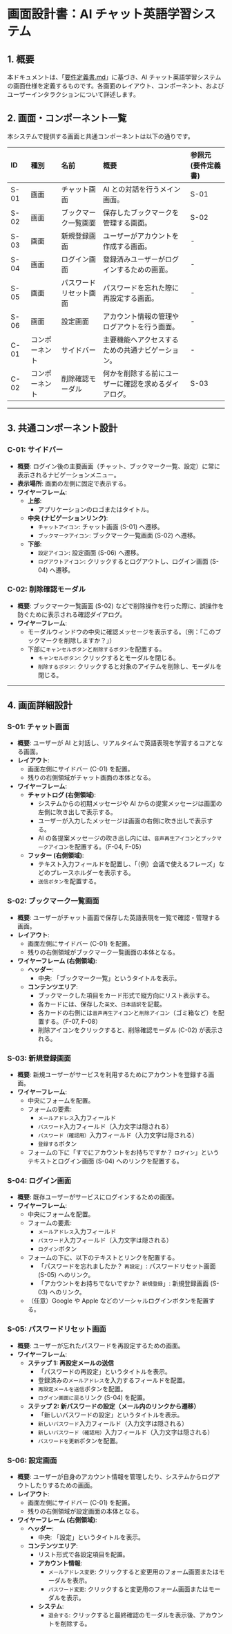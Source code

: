 # 画面設計書：AI チャット英語学習システム

## 1. 概要

本ドキュメントは、「[要件定義書.md](./要件定義書.md)」に基づき、AI チャット英語学習システムの画面仕様を定義するものです。各画面のレイアウト、コンポーネント、およびユーザーインタラクションについて詳述します。

## 2. 画面・コンポーネント一覧

本システムで提供する画面と共通コンポーネントは以下の通りです。

| ID   | 種別           | 名前                   | 概要                                                 | 参照元 (要件定義書) |
| :--- | :------------- | :--------------------- | :--------------------------------------------------- | :------------------ |
| S-01 | 画面           | チャット画面           | AI との対話を行うメイン画面。                        | S-01                |
| S-02 | 画面           | ブックマーク一覧画面   | 保存したブックマークを管理する画面。                 | S-02                |
| S-03 | 画面           | 新規登録画面           | ユーザーがアカウントを作成する画面。                 | -                   |
| S-04 | 画面           | ログイン画面           | 登録済みユーザーがログインするための画面。           | -                   |
| S-05 | 画面           | パスワードリセット画面 | パスワードを忘れた際に再設定する画面。               | -                   |
| S-06 | 画面           | 設定画面               | アカウント情報の管理やログアウトを行う画面。         | -                   |
| C-01 | コンポーネント | サイドバー             | 主要機能へアクセスするための共通ナビゲーション。     | -                   |
| C-02 | コンポーネント | 削除確認モーダル       | 何かを削除する前にユーザーに確認を求めるダイアログ。 | S-03                |

---

## 3. 共通コンポーネント設計

### C-01: サイドバー

- **概要**: ログイン後の主要画面（チャット、ブックマーク一覧、設定）に常に表示されるナビゲーションメニュー。
- **表示場所**: 画面の左側に固定で表示する。
- **ワイヤーフレーム**:
  - **上部**:
    - アプリケーションのロゴまたはタイトル。
  - **中央 (ナビゲーションリンク)**:
    - `チャットアイコン`: チャット画面 (S-01) へ遷移。
    - `ブックマークアイコン`: ブックマーク一覧画面 (S-02) へ遷移。
  - **下部**:
    - `設定アイコン`: 設定画面 (S-06) へ遷移。
    - `ログアウトアイコン`: クリックするとログアウトし、ログイン画面 (S-04) へ遷移。

### C-02: 削除確認モーダル

- **概要**: ブックマーク一覧画面 (S-02) などで削除操作を行った際に、誤操作を防ぐために表示される確認ダイアログ。
- **ワイヤーフレーム**:
  - モーダルウィンドウの中央に確認メッセージを表示する。（例：「このブックマークを削除しますか？」）
  - 下部に`キャンセルボタン`と`削除するボタン`を配置する。
    - `キャンセルボタン`: クリックするとモーダルを閉じる。
    - `削除するボタン`: クリックすると対象のアイテムを削除し、モーダルを閉じる。

---

## 4. 画面詳細設計

### S-01: チャット画面

- **概要**: ユーザーが AI と対話し、リアルタイムで英語表現を学習するコアとなる画面。
- **レイアウト**:
  - 画面左側にサイドバー (C-01) を配置。
  - 残りの右側領域がチャット画面の本体となる。
- **ワイヤーフレーム**:
  - **チャットログ (右側領域)**:
    - システムからの初期メッセージや AI からの提案メッセージは画面の左側に吹き出しで表示する。
    - ユーザーが入力したメッセージは画面の右側に吹き出しで表示する。
    - AI の各提案メッセージの吹き出し内には、`音声再生アイコン`と`ブックマークアイコン`を配置する。（F-04, F-05）
  - **フッター (右側領域)**:
    - テキスト入力フィールドを配置し、「（例）会議で使えるフレーズ」などのプレースホルダーを表示する。
    - `送信ボタン`を配置する。

### S-02: ブックマーク一覧画面

- **概要**: ユーザーがチャット画面で保存した英語表現を一覧で確認・管理する画面。
- **レイアウト**:
  - 画面左側にサイドバー (C-01) を配置。
  - 残りの右側領域がブックマーク一覧画面の本体となる。
- **ワイヤーフレーム (右側領域)**:
  - **ヘッダー**:
    - 中央: 「ブックマーク一覧」というタイトルを表示。
  - **コンテンツエリア**:
    - ブックマークした項目をカード形式で縦方向にリスト表示する。
    - 各カードには、保存した`英文`、`日本語訳`を記載。
    - 各カードの右側には`音声再生アイコン`と`削除アイコン`（ゴミ箱など）を配置する。（F-07, F-08）
    - 削除アイコンをクリックすると、削除確認モーダル (C-02) が表示される。

### S-03: 新規登録画面

- **概要**: 新規ユーザーがサービスを利用するためにアカウントを登録する画面。
- **ワイヤーフレーム**:
  - 中央にフォームを配置。
  - フォームの要素:
    - `メールアドレス`入力フィールド
    - `パスワード`入力フィールド（入力文字は隠される）
    - `パスワード（確認用）`入力フィールド（入力文字は隠される）
    - `登録する`ボタン
  - フォームの下に「すでにアカウントをお持ちですか？ `ログイン`」というテキストとログイン画面 (S-04) へのリンクを配置する。

### S-04: ログイン画面

- **概要**: 既存ユーザーがサービスにログインするための画面。
- **ワイヤーフレーム**:
  - 中央にフォームを配置。
  - フォームの要素:
    - `メールアドレス`入力フィールド
    - `パスワード`入力フィールド（入力文字は隠される）
    - `ログイン`ボタン
  - フォームの下に、以下のテキストとリンクを配置する。
    - 「パスワードを忘れましたか？ `再設定`」: パスワードリセット画面 (S-05) へのリンク。
    - 「アカウントをお持ちでないですか？ `新規登録`」: 新規登録画面 (S-03) へのリンク。
  - （任意）Google や Apple などのソーシャルログインボタンを配置する。

### S-05: パスワードリセット画面

- **概要**: ユーザーが忘れたパスワードを再設定するための画面。
- **ワイヤーフレーム**:
  - **ステップ 1: 再設定メールの送信**
    - 「パスワードの再設定」というタイトルを表示。
    - 登録済みの`メールアドレス`を入力するフィールドを配置。
    - `再設定メールを送信`ボタンを配置。
    - `ログイン画面に戻る`リンク (S-04) を配置。
  - **ステップ 2: 新パスワードの設定（メール内のリンクから遷移）**
    - 「新しいパスワードの設定」というタイトルを表示。
    - `新しいパスワード`入力フィールド（入力文字は隠される）
    - `新しいパスワード（確認用）`入力フィールド（入力文字は隠される）
    - `パスワードを更新`ボタンを配置。

### S-06: 設定画面

- **概要**: ユーザーが自身のアカウント情報を管理したり、システムからログアウトしたりするための画面。
- **レイアウト**:
  - 画面左側にサイドバー (C-01) を配置。
  - 残りの右側領域が設定画面の本体となる。
- **ワイヤーフレーム (右側領域)**:
  - **ヘッダー**:
    - 中央: 「設定」というタイトルを表示。
  - **コンテンツエリア**:
    - リスト形式で各設定項目を配置。
    - **アカウント情報**:
      - `メールアドレス変更`: クリックすると変更用のフォーム画面またはモーダルを表示。
      - `パスワード変更`: クリックすると変更用のフォーム画面またはモーダルを表示。
    - **システム**:
      - `退会する`: クリックすると最終確認のモーダルを表示後、アカウントを削除する。
